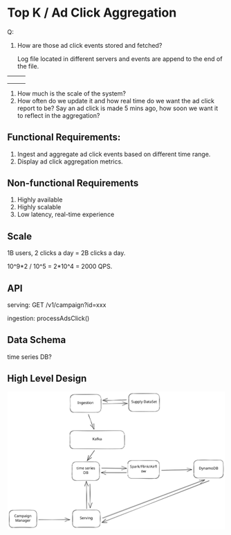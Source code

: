 # Top K / Ad Click Aggregation

Q:

1.  How are those ad click events stored and fetched?

    Log file located in different servers and events are append to the end of the file.&#x20;

|   |   |   |
| - | - | - |
|   |   |   |
|   |   |   |
|   |   |   |

1. How much is the scale of the system?&#x20;
2. How often do we update it and how real time do we want the ad click report to be? Say an ad click is made 5 mins ago, how soon we want it to reflect in the aggregation?

## Functional Requirements:

1. Ingest and aggregate ad click events based on different time range.
2. Display ad click aggregation metrics.

## Non-functional Requirements

1. Highly available
2. Highly scalable
3. Low latency, real-time experience

## Scale

1B users, 2 clicks a day = 2B clicks a day.

10^9\*2 / 10^5 = 2\*10^4 = 2000 QPS.

## API

serving: GET /v1/campaign?id=xxx

ingestion: processAdsClick()&#x20;

## Data Schema

time series DB?

## High Level Design

<img src="../../.gitbook/assets/file.excalidraw.svg" alt="" class="gitbook-drawing">
